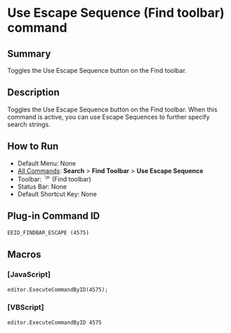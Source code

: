 # Use Escape Sequence (Find toolbar) command

## Summary

Toggles the Use Escape Sequence button on the Find toolbar.

## Description

Toggles the Use Escape Sequence button on the Find toolbar. When this command is active, you can use Escape Sequences to further specify search strings.

## How to Run

- Default Menu: None
- [All Commands](../tools/all_commands): **Search**
\> **Find Toolbar** \> **Use Escape Sequence**
- Toolbar: ![](../../images/find_escape.png) (Find toolbar)
- Status Bar: None
- Default Shortcut Key: None

## Plug-in Command ID

```
EEID_FINDBAR_ESCAPE (4575)
```

## Macros

### \[JavaScript\]

```
editor.ExecuteCommandByID(4575);
```

### \[VBScript\]

```
editor.ExecuteCommandByID 4575
```
